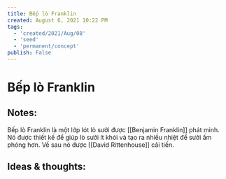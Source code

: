 ```yaml
---
title: Bếp lò Franklin
created: August 6, 2021 10:22 PM
tags:
  - 'created/2021/Aug/08'
  - 'seed'
  - 'permanent/concept'
publish: False
---
```

# Bếp lò Franklin

## Notes:
Bếp lò Franklin là một lớp lót lò sưởi  được [[Benjamin Franklin]] phát minh. Nó được thiết kế để giúp lò sưởi ít khói và tạo ra nhiều nhiệt để sưởi ấm phóng hơn. Về sau nó được [[David Rittenhouse]] cải tiến.

## Ideas & thoughts:
